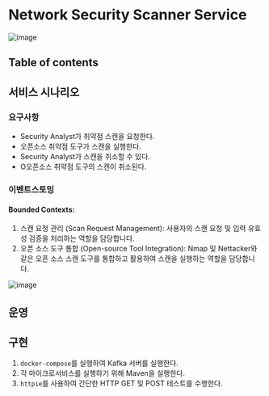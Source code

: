 # Network Security Scanner Service

![image](https://github.com/JiminByun0101/network-security-scanner-service/assets/111392426/04ba7800-a6ec-4331-b29c-59cc44d5f721)

## Table of contents

## 서비스 시나리오

### 요구사항

- Security Analyst가 취약점 스캔을 요청한다.
- 오픈소스 취약점 도구가 스캔을 실행한다.
- Security Analyst가 스캔을 취소할 수 있다.
- O오픈소스 취약점 도구의 스캔이 취소된다.

### 이벤트스토밍

#### Bounded Contexts:

1. 스캔 요청 관리 (Scan Request Management): 사용자의 스캔 요청 및 입력 유효성 검증을 처리하는 역할을 담당합니다.
2. 오픈 소스 도구 통합 (Open-source Tool Integration): Nmap 및 Nettacker와 같은 오픈 소스 스캔 도구를 통합하고 활용하여 스캔을 실행하는 역할을 담당합니다.

![image](https://github.com/JiminByun0101/network-security-scanner-service/assets/111392426/2f06456e-b8b4-4ffe-ac64-9239fd059f8a)

## 운영

## 구현

1. `docker-compose`를 실행하여 Kafka 서버를 실행한다.
2. 각 마이크로서비스를 실행하기 위해 Maven을 실행한다.
3. `httpie`를 사용하여 간단한 HTTP GET 및 POST 테스트를 수행한다.
